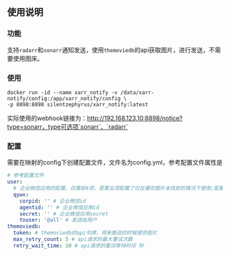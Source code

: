 ## 使用说明

### 功能

支持`radarr`和`sonarr`通知发送，使用`themoviedb`的api获取图片，进行发送，不需要使用图床。

### 使用

```shell
docker run -id --name xarr_notify -v /data/xarr-notify/config:/app/xarr_notify/config \
-p 8898:8898 silentzephyrus/xarr_notify:latest
```

实际使用的webhook链接为：http://192.168.123.10:8898/notice?type=sonarr，type可选项`sonarr`、`radarr`

### 配置

需要在映射的config下创建配置文件，文件名为config.yml，参考配置文件属性是

```yaml
# 参考配置文件
user:
  # 企业微信应用的配置，仅需前4项，若第五项配置了仅在缓存图片未找到的情况下使用;配置参考http://note.youdao.com/s/HMiudGkb
  qywx:
    corpid: '' # 企业微信id
    agentid: '' # 企业微信应用id
    secret: '' # 企业微信应用secret
    touser: '@all' # 发送给用户
themoviedb:
  token: # themoviedb的api令牌，用来推送的时候提供图片
  max_retry_count: 5 # api请求的最大重试次数
  retry_wait_time: 10 # api请求的重试等待时间 秒
```

